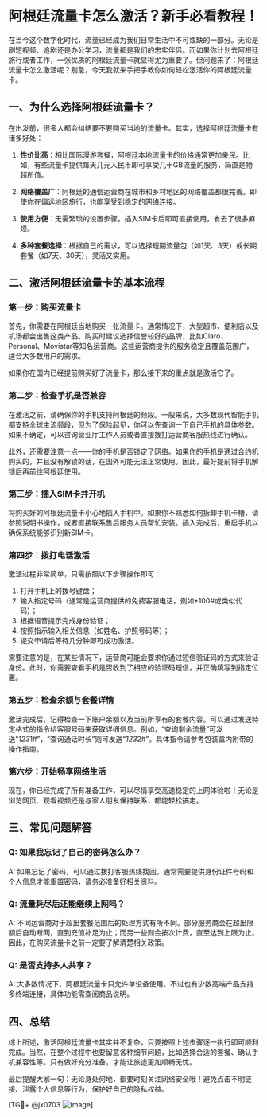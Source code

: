 # 阿根廷流量卡怎么激活？新手必看教程！

在当今这个数字化时代，流量已经成为我们日常生活中不可或缺的一部分。无论是刷短视频、追剧还是办公学习，流量都是我们的忠实伴侣。而如果你计划去阿根廷旅行或者工作，一张优质的阿根廷流量卡就显得尤为重要了。但问题来了：阿根廷流量卡怎么激活呢？别急，今天我就来手把手教你如何轻松激活你的阿根廷流量卡。

## 一、为什么选择阿根廷流量卡？

在出发前，很多人都会纠结要不要购买当地的流量卡。其实，选择阿根廷流量卡有诸多好处：

1. **性价比高**：相比国际漫游套餐，阿根廷本地流量卡的价格通常更加亲民。比如，有些流量卡提供每天几元人民币即可享受几十GB流量的服务，简直是物超所值。
   
2. **网络覆盖广**：阿根廷的通信运营商在城市和乡村地区的网络覆盖都很完善。即使你在偏远地区旅行，也能享受到稳定的网络连接。

3. **使用方便**：无需繁琐的设置步骤，插入SIM卡后即可直接使用，省去了很多麻烦。

4. **多种套餐选择**：根据自己的需求，可以选择短期流量包（如1天、3天）或长期套餐（如7天、30天），灵活又实用。

## 二、激活阿根廷流量卡的基本流程

### 第一步：购买流量卡

首先，你需要在阿根廷当地购买一张流量卡。通常情况下，大型超市、便利店以及机场都会出售这类产品。购买时建议选择信誉较好的品牌，比如Claro、Personal、Movistar等知名运营商。这些运营商提供的服务稳定且覆盖范围广，适合大多数用户的需求。

如果你在国内已经提前购买好了流量卡，那么接下来的重点就是激活它了。

### 第二步：检查手机是否兼容

在激活之前，请确保你的手机支持阿根廷的频段。一般来说，大多数现代智能手机都支持全球主流频段，但为了保险起见，你可以先查询一下自己手机的具体参数。如果不确定，可以咨询营业厅工作人员或者直接拨打运营商客服热线进行确认。

此外，还需要注意一点——你的手机是否锁定了网络。如果你的手机是通过合约机购买的，并且没有解锁的话，在国外可能无法正常使用。因此，最好提前将手机解锁后再前往阿根廷使用。

### 第三步：插入SIM卡并开机

将购买好的阿根廷流量卡小心地插入手机中。如果你不熟悉如何拆卸手机卡槽，请参照说明书操作，或者直接联系售后服务人员帮忙安装。插入完成后，重启手机以确保系统能够识别新SIM卡。

### 第四步：拨打电话激活

激活过程非常简单，只需按照以下步骤操作即可：

1. 打开手机上的拨号键盘；
2. 输入指定号码（通常是运营商提供的免费客服电话，例如*100#或类似代码）；
3. 根据语音提示完成身份验证；
4. 按照指示输入相关信息（如姓名、护照号码等）；
5. 提交申请后等待几分钟即可成功激活。

需要注意的是，在某些情况下，运营商可能会要求你通过短信验证码的方式来验证身份。此时，你需要查看手机是否收到了相应的验证码短信，并正确填写到指定位置。

### 第五步：检查余额与套餐详情

激活完成后，记得检查一下账户余额以及当前所享有的套餐内容。可以通过发送特定格式的指令给客服号码来获取详细信息。例如，“查询剩余流量”可发送“*123*1#”，“查询通话时长”则可发送“*123*2#”。具体指令请参考包装盒内附带的操作指南。

### 第六步：开始畅享网络生活

现在，你已经完成了所有准备工作，可以尽情享受高速稳定的上网体验啦！无论是浏览网页、观看视频还是与家人朋友保持联系，都能轻松搞定。

## 三、常见问题解答

### Q: 如果我忘记了自己的密码怎么办？
A: 如果忘记了密码，可以通过拨打客服热线找回。通常需要提供身份证件号码和个人信息才能重置密码，请务必准备好相关资料。

### Q: 流量耗尽后还能继续上网吗？
A: 不同运营商对于超出套餐范围后的处理方式有所不同。部分服务商会在超出限额后自动断网，直到充值补足为止；而另一些则会按次计费，直至达到上限为止。因此，在购买流量卡之前一定要了解清楚相关政策。

### Q: 是否支持多人共享？
A: 大多数情况下，阿根廷流量卡只允许单设备使用。不过也有少数高端产品支持多终端连接，具体功能需查阅商品说明。

## 四、总结

综上所述，激活阿根廷流量卡其实并不复杂，只要按照上述步骤逐一执行即可顺利完成。当然，在整个过程中也要留意各种细节问题，比如选择合适的套餐、确认手机兼容性等。只有做好充分准备，才能让旅途更加顺畅无忧。

最后提醒大家一句：无论身处何地，都要时刻关注网络安全哦！避免点击不明链接、泄露个人信息等行为，保护好自己的隐私权益。

[TG💪+ @jx0703 ![Image](https://github.com/user-attachments/assets/dbca1d08-cadb-493c-b0ec-ad6f7a83f270)]